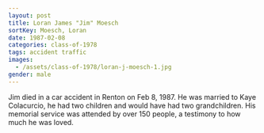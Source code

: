 ```yaml
---
layout: post
title: Loran James "Jim" Moesch
sortKey: Moesch, Loran
date: 1987-02-08
categories: class-of-1978
tags: accident traffic
images:
  - /assets/class-of-1978/loran-j-moesch-1.jpg
gender: male
---
```

Jim died in a car accident in Renton on Feb 8, 1987. He was married to Kaye Colacurcio, he had two children and would have had two grandchildren. His memorial service was attended by over 150 people, a testimony to how much he was loved. 
